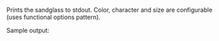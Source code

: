 Prints the sandglass to stdout.
Color, character and size are configurable (uses functional options pattern).

Sample output:

